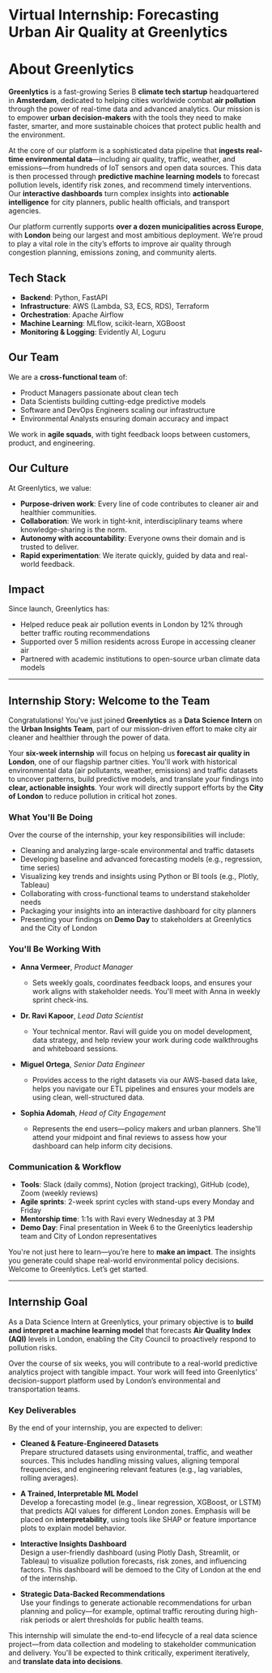 # Virtual Internship: Forecasting Urban Air Quality at Greenlytics

# About Greenlytics

**Greenlytics** is a fast-growing Series B **climate tech startup** headquartered in **Amsterdam**, dedicated to helping cities worldwide combat **air pollution** through the power of real-time data and advanced analytics. Our mission is to empower **urban decision-makers** with the tools they need to make faster, smarter, and more sustainable choices that protect public health and the environment.

At the core of our platform is a sophisticated data pipeline that **ingests real-time environmental data**—including air quality, traffic, weather, and emissions—from hundreds of IoT sensors and open data sources. This data is then processed through **predictive machine learning models** to forecast pollution levels, identify risk zones, and recommend timely interventions. Our **interactive dashboards** turn complex insights into **actionable intelligence** for city planners, public health officials, and transport agencies.

Our platform currently supports **over a dozen municipalities across Europe**, with **London** being our largest and most ambitious deployment. We’re proud to play a vital role in the city’s efforts to improve air quality through congestion planning, emissions zoning, and community alerts.

## Tech Stack

- **Backend**: Python, FastAPI  
- **Infrastructure**: AWS (Lambda, S3, ECS, RDS), Terraform  
- **Orchestration**: Apache Airflow  
- **Machine Learning**: MLflow, scikit-learn, XGBoost  
- **Monitoring & Logging**: Evidently AI, Loguru

## Our Team

We are a **cross-functional team** of:
- Product Managers passionate about clean tech  
- Data Scientists building cutting-edge predictive models  
- Software and DevOps Engineers scaling our infrastructure  
- Environmental Analysts ensuring domain accuracy and impact

We work in **agile squads**, with tight feedback loops between customers, product, and engineering.

## Our Culture

At Greenlytics, we value:

- **Purpose-driven work**: Every line of code contributes to cleaner air and healthier communities.  
- **Collaboration**: We work in tight-knit, interdisciplinary teams where knowledge-sharing is the norm.  
- **Autonomy with accountability**: Everyone owns their domain and is trusted to deliver.  
- **Rapid experimentation**: We iterate quickly, guided by data and real-world feedback.

## Impact

Since launch, Greenlytics has:

- Helped reduce peak air pollution events in London by 12% through better traffic routing recommendations  
- Supported over 5 million residents across Europe in accessing cleaner air  
- Partnered with academic institutions to open-source urban climate data models

---

## Internship Story: Welcome to the Team

Congratulations! You've just joined **Greenlytics** as a **Data Science Intern** on the **Urban Insights Team**, part of our mission-driven effort to make city air cleaner and healthier through the power of data.

Your **six-week internship** will focus on helping us **forecast air quality in London**, one of our flagship partner cities. You'll work with historical environmental data (air pollutants, weather, emissions) and traffic datasets to uncover patterns, build predictive models, and translate your findings into **clear, actionable insights**. Your work will directly support efforts by the **City of London** to reduce pollution in critical hot zones.

### What You'll Be Doing

Over the course of the internship, your key responsibilities will include:

- Cleaning and analyzing large-scale environmental and traffic datasets
- Developing baseline and advanced forecasting models (e.g., regression, time series)
- Visualizing key trends and insights using Python or BI tools (e.g., Plotly, Tableau)
- Collaborating with cross-functional teams to understand stakeholder needs
- Packaging your insights into an interactive dashboard for city planners
- Presenting your findings on **Demo Day** to stakeholders at Greenlytics and the City of London

### You'll Be Working With

- **Anna Vermeer**, *Product Manager*  
  - Sets weekly goals, coordinates feedback loops, and ensures your work aligns with stakeholder needs. You'll meet with Anna in weekly sprint check-ins.

- **Dr. Ravi Kapoor**, *Lead Data Scientist*  
  - Your technical mentor. Ravi will guide you on model development, data strategy, and help review your work during code walkthroughs and whiteboard sessions.

- **Miguel Ortega**, *Senior Data Engineer*  
  - Provides access to the right datasets via our AWS-based data lake, helps you navigate our ETL pipelines and ensures your models are using clean, well-structured data.

- **Sophia Adomah**, *Head of City Engagement*  
  - Represents the end users—policy makers and urban planners. She'll attend your midpoint and final reviews to assess how your dashboard can help inform city decisions.

### Communication & Workflow

- **Tools**: Slack (daily comms), Notion (project tracking), GitHub (code), Zoom (weekly reviews)
- **Agile sprints**: 2-week sprint cycles with stand-ups every Monday and Friday
- **Mentorship time**: 1:1s with Ravi every Wednesday at 3 PM  
- **Demo Day**: Final presentation in Week 6 to the Greenlytics leadership team and City of London representatives

You're not just here to learn—you’re here to **make an impact**. The insights you generate could shape real-world environmental policy decisions. Welcome to Greenlytics. Let’s get started.

---

## Internship Goal

As a Data Science Intern at Greenlytics, your primary objective is to **build and interpret a machine learning model** that forecasts **Air Quality Index (AQI)** levels in London, enabling the City Council to proactively respond to pollution risks.

Over the course of six weeks, you will contribute to a real-world predictive analytics project with tangible impact. Your work will feed into Greenlytics’ decision-support platform used by London’s environmental and transportation teams.

### Key Deliverables

By the end of your internship, you are expected to deliver:

- **Cleaned & Feature-Engineered Datasets**  
  Prepare structured datasets using environmental, traffic, and weather sources. This includes handling missing values, aligning temporal frequencies, and engineering relevant features (e.g., lag variables, rolling averages).

- **A Trained, Interpretable ML Model**  
  Develop a forecasting model (e.g., linear regression, XGBoost, or LSTM) that predicts AQI values for different London zones. Emphasis will be placed on **interpretability**, using tools like SHAP or feature importance plots to explain model behavior.

- **Interactive Insights Dashboard**  
  Design a user-friendly dashboard (using Plotly Dash, Streamlit, or Tableau) to visualize pollution forecasts, risk zones, and influencing factors. This dashboard will be demoed to the City of London at the end of the internship.

- **Strategic Data-Backed Recommendations**  
  Use your findings to generate actionable recommendations for urban planning and policy—for example, optimal traffic rerouting during high-risk periods or alert thresholds for public health teams.

This internship will simulate the end-to-end lifecycle of a real data science project—from data collection and modeling to stakeholder communication and delivery. You'll be expected to think critically, experiment iteratively, and **translate data into decisions**.
